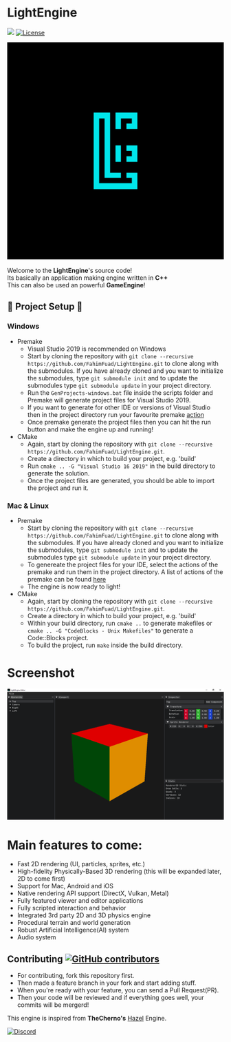 
# LightEngine
![](https://github.com/FahimFuad/LightEngine/workflows/build/badge.svg)
[![License](https://img.shields.io/badge/License-Apache%202.0-blue.svg)](https://github.com/FahimFuad/LightEngine/blob/main/LICENSE)

![LightEngine](Resources/Branding/LightEngine.png)<br/>

Welcome to the **LightEngine**'s source code!<br/>
Its basically an application making engine written in **C++**<br/>
This can also be used an powerful **GameEngine**!<br/>

## :wrench: Project Setup :wrench:
### Windows
- Premake
    - Visual Studio 2019 is recommended on Windows<br/>
    - Start by cloning the repository with `git clone --recursive https://github.com/FahimFuad/LightEngine.git` to clone along with the submodules. If you have already cloned and you want to initialize the submodules, type `git submodule init` and to update the submodules type `git submodule update` in your project directory.
    - Run the `GenProjects-windows.bat` file inside the scripts folder and Premake will generate project files for Visual Studio 2019.
    - If you want to generate for other IDE or versions of Visual Studio then in the project directory run your favourite premake [action](https://github.com/premake/premake-core/wiki/Using-Premake#using-premake-to-generate-project-files)
    - Once premake generate the project files then you can hit the run button and make the engine up and running!<br/>
- CMake
    - Again, start by cloning the repository with `git clone --recursive https://github.com/FahimFuad/LightEngine.git`.
    - Create a directory in which to build your project, e.g. 'build'
    - Run `cmake .. -G "Visual Studio 16 2019"` in the build directory to generate the solution.
    - Once the project files are generated, you should be able to import the project and run it.
### Mac & Linux
- Premake
    - Start by cloning the repository with `git clone --recursive https://github.com/FahimFuad/LightEngine.git` to clone along with the submodules. If you have already cloned and you want to initialize the submodules, type `git submodule init` and to update the submodules type `git submodule update` in your project directory.
    - To genereate the project files for your IDE, select the actions of the premake and run them in the project directory. A list of actions of the premake can be found [here](https://github.com/premake/premake-core/wiki/Using-Premake#using-premake-to-generate-project-files)
    - The engine is now ready to light!
- CMake
    - Again, start by cloning the repository with `git clone --recursive https://github.com/FahimFuad/LightEngine.git`.
    - Create a directory in which to build your project, e.g. 'build'
    - Within your build directory, run `cmake ..` to generate makefiles or `cmake .. -G "CodeBlocks - Unix Makefiles"` to generate a Code::Blocks project.
    - To build the project, run `make` inside the build directory.
# Screenshot
![LightEngine](Resources/Screenshots/Demo.png)<br/>

# Main features to come: 
- Fast 2D rendering (UI, particles, sprites, etc.)
- High-fidelity Physically-Based 3D rendering (this will be expanded later, 2D to come first)
- Support for Mac, Android and iOS
- Native rendering API support (DirectX, Vulkan, Metal)
- Fully featured viewer and editor applications
- Fully scripted interaction and behavior
- Integrated 3rd party 2D and 3D physics engine
- Procedural terrain and world generation
- Robust Artificial Intelligence(AI) system
- Audio system<br/>

## Contributing [![GitHub contributors](https://img.shields.io/github/contributors/FahimFuad/LightEngine.svg)](https://GitHub.com/FahimFuad/LightEngine/graphs/contributors/)
- For contributing, fork this repository first.
- Then made a feature branch in your fork and start adding stuff.
- When you're ready with your feature, you can send a Pull Request(PR).
- Then your code will be reviewed and if everything goes well, your commits will be mergerd!

This engine is inspired from **TheCherno's** [Hazel](https://github.com/TheCherno/Hazel) Engine.

[![Discord](https://img.shields.io/badge/LightEngine--red.svg?style=social&logo=discord)](https://discord.gg/65AvSfUeym)